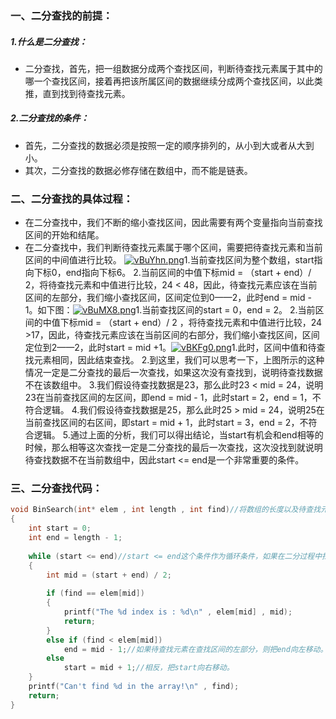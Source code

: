 ### 一、二分查找的前提：
##### 1.什么是二分查找：
- 二分查找，首先，把一组数据分成两个查找区间，判断待查找元素属于其中的哪一个查找区间，接着再把该所属区间的数据继续分成两个查找区间，以此类推，直到找到待查找元素。
##### 2.二分查找的条件：
- 首先，二分查找的数据必须是按照一定的顺序排列的，从小到大或者从大到小。
- 其次，二分查找的数据必修存储在数组中，而不能是链表。
### 二、二分查找的具体过程：
- 在二分查找中，我们不断的缩小查找区间，因此需要有两个变量指向当前查找区间的开始和结尾。
- 在二分查找中，我们判断待查找元素属于哪个区间，需要把待查找元素和当前区间的中间值进行比较。
[![vBuYhn.png](https://s1.ax1x.com/2022/08/17/vBuYhn.png)](https://imgtu.com/i/vBuYhn)1.当前查找区间为整个数组，start指向下标0，end指向下标6。
2.当前区间的中值下标mid = （start + end）/ 2，将待查找元素和中值进行比较，24 < 48，因此，待查找元素应该在当前区间的左部分，我们缩小查找区间，区间定位到0——2，此时end = mid - 1。如下图：[![vBuMX8.png](https://s1.ax1x.com/2022/08/17/vBuMX8.png)](https://imgtu.com/i/vBuMX8)1.当前查找区间的start = 0，end = 2。
2.当前区间的中值下标mid = （start + end）/ 2 ，将待查找元素和中值进行比较，24 >17，因此，待查找元素应该在当前区间的右部分，我们缩小查找区间，区间定位到2——2，此时start = mid +1。[![vBKFg0.png](https://s1.ax1x.com/2022/08/17/vBKFg0.png)](https://imgtu.com/i/vBKFg0)1.此时，区间中值和待查找元素相同，因此结束查找。
2.到这里，我们可以思考一下，上图所示的这种情况一定是二分查找的最后一次查找，如果这次没有查找到，说明待查找数据不在该数组中。
3.我们假设待查找数据是23，那么此时23 < mid = 24，说明23在当前查找区间的左区间，即end = mid - 1，此时start = 2，end = 1，不符合逻辑。
4.我们假设待查找数据是25，那么此时25 > mid = 24，说明25在当前查找区间的右区间，即start = mid + 1，此时start = 3，end = 2，不符合逻辑。
5.通过上面的分析，我们可以得出结论，当start有机会和end相等的时候，那么相等这次查找一定是二分查找的最后一次查找，这次没找到就说明待查找数据不在当前数组中，因此start <= end是一个非常重要的条件。
### 三、二分查找代码：
```C
void BinSearch(int* elem , int length , int find)//将数组的长度以及待查找元素传递进来。
{
	int start = 0;
	int end = length - 1;
	
	while (start <= end)//start <= end这个条件作为循环条件，如果在二分过程中找到待查找元素，结束循环即可。
	{
		int mid = (start + end) / 2;
		
		if (find == elem[mid])
		{
			printf("The %d index is : %d\n" , elem[mid] , mid);
			return;
		}
		else if (find < elem[mid])
			end = mid - 1;//如果待查找元素在查找区间的左部分，则把end向左移动。
		else
			start = mid + 1;//相反，把start向右移动。
	}
	printf("Can't find %d in the array!\n" , find);
	return;
}
```